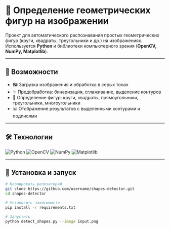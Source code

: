 # 🔷 Определение геометрических фигур на изображении  

Проект для автоматического распознавания простых геометрических фигур (круги, квадраты, треугольники и др.) на изображениях.  
Используется **Python** и библиотеки компьютерного зрения (**OpenCV, NumPy, Matplotlib**).  

---

## 📌 Возможности
- 🖼 Загрузка изображения и обработка в серых тонах  
- ✨ Предобработка: бинаризация, сглаживание, выделение контуров  
- 🔺 Определение фигур: круги, квадраты, прямоугольники, треугольники, многоугольники  
- 📊 Отображение результатов с выделенными контурами и подписями  

---

## 🛠 Технологии
![Python](https://img.shields.io/badge/Python-3776AB?logo=python&logoColor=fff&style=flat)
![OpenCV](https://img.shields.io/badge/OpenCV-5C3EE8?logo=opencv&logoColor=fff&style=flat)
![NumPy](https://img.shields.io/badge/NumPy-013243?logo=numpy&logoColor=fff&style=flat)
![Matplotlib](https://img.shields.io/badge/Matplotlib-005C5C?style=flat)

---

## 🚀 Установка и запуск

```bash
# Клонировать репозиторий
git clone https://github.com/username/shapes-detector.git
cd shapes-detector

# Установить зависимости
pip install -r requirements.txt

# Запустить
python detect_shapes.py --image input.png
